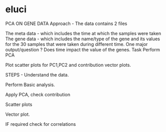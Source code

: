 # eluci

PCA ON GENE DATA
Approach - The data contains 2 files

The meta data - which includes the time at which the samples were taken
The gene data - which includes the name/type of the gene and its values for the 30 samples that were taken during different time.
One major output/question ?
Does time impact the value of the genes.
Task
Perform PCA

Plot scatter plots for PC1,PC2 and contribution vector plots.

STEPS -
Understand the data.

Perform Basic analysis.

Apply PCA, check contribution

Scatter plots

Vector plot.

IF required check for correlations

